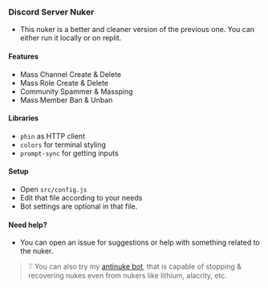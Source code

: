 ### Discord Server Nuker
- This nuker is a better and cleaner version of the previous one. You can either run it locally or on replit.

#### Features
- Mass Channel Create & Delete
- Mass Role Create & Delete
- Community Spammer & Massping
- Mass Member Ban & Unban


#### Libraries 
- `phin` as HTTP client
- `colors` for terminal styling
- `prompt-sync` for getting inputs


#### Setup
- Open `src/config.js` 
- Edit that file according to your needs
- Bot settings are optional in that file.

#### Need help?
- You can open an issue for suggestions or help with something related to the nuker.
> :grey_question: You can also try my [antinuke bot](https://github.com/sxlitude/antinuke), that is capable of stopping & recovering nukes even from nukers like lithium, alacrity, etc.

